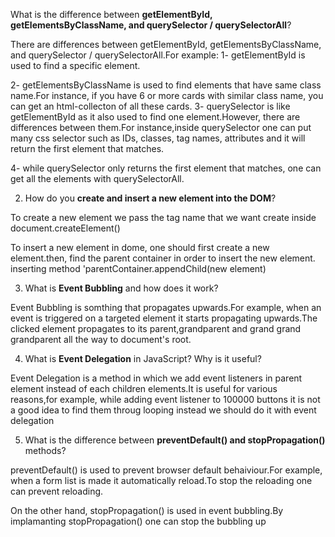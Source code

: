 

What is the difference between **getElementById, getElementsByClassName, and querySelector / querySelectorAll**?


There are differences between getElementById, getElementsByClassName, and querySelector / querySelectorAll.For example:
1- getElementById is used to find a specific element.

2- getElementsByClassName is used to find elements that have same class name.For instance, if you have 6 or more cards with similar class name, you can get an html-collecton of all these cards.
3- querySelector is like getElementById as it also used to find one element.However, there are differences between them.For instance,inside  querySelector one can put many  css selector such as  IDs, classes, tag names, attributes and it will return the first element that matches.


4- while querySelector only returns the first element that matches, one can get all the elements with querySelectorAll.


2. How do you **create and insert a new element into the DOM**?

 To create a new element we pass the tag name that we want create inside document.createElement()

 To insert   a new element in dome, one should first create a new element.then, find the parent container in order to insert  the new element. inserting method 'parentContainer.appendChild(new element)

 3. What is **Event Bubbling** and how does it work?

 Event Bubbling is somthing that  propagates upwards.For example, when an event is triggered on a targeted element it starts propagating upwards.The clicked element propagates to its parent,grandparent and grand grand grandparent all the way to document's root. 
 
4. What is **Event Delegation** in JavaScript? Why is it useful?

Event Delegation is a method in which we add event listeners in parent element instead of each children elements.It is useful for various reasons,for example, while adding event listener to 100000 buttons it is not a good idea to find them throug looping instead we should do it with event delegation 



5. What is the difference between **preventDefault() and stopPropagation()** methods?


preventDefault() is used to prevent browser default behaiviour.For example, when a form list is made it automatically reload.To stop the reloading one can prevent reloading.

On the other hand, stopPropagation() is used in event bubbling.By implamanting  stopPropagation() one can stop the bubbling up

